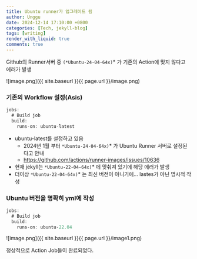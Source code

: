 ```yaml
---
title: Ubuntu runner가 업그레이드 됨
author: Unggu
date: 2024-12-14 17:10:00 +0800
categories: [Tech, jekyll-blog]
tags: [writing]
render_with_liquid: true
comments: true
---
```


Github의 Runner서버 중 `(*Ubuntu-24-04-64x)`* 가 기존의 Action에 맞지 않다고 에러가 발생

![image.png]({{ site.baseurl }}{{ page.url }}/image.png)

### 기존의 Workflow 설정(Asis)

```jsx
jobs:
  # Build job
  build:
    runs-on: ubuntu-latest
```

- ubuntu-latest를 설정하고 있음
    - 2024년 1월 부터 `*Ubuntu-24-04-64x)`* 가 Ubuntu Runner 서버로 설정된다고 안내
    - https://github.com/actions/runner-images/issues/10636
- 현재 jekyll는 `*Ubuntu-22-04-64x)`* 에 맞춰져 있기에 해당 에러가 발생
- 더이상 `*Ubuntu-22-04-64x)`* 는 최신 버전이 아니기에… lastes가 아닌 명시적 작성

### Ubuntu 버전을 명확히 yml에 작성

```jsx
jobs:
  # Build job
  build:
    runs-on: ubuntu-22.04
```

![image.png]({{ site.baseurl }}{{ page.url }}/image1.png)




정상적으로 Action Job들이 완료되었다.